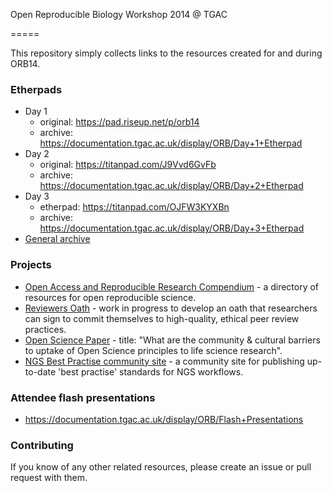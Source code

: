 Open Reproducible Biology Workshop 2014 @ TGAC

=====

This repository simply collects links to the resources created for and during ORB14.

### Etherpads
- Day 1
  - original: https://pad.riseup.net/p/orb14
  - archive: https://documentation.tgac.ac.uk/display/ORB/Day+1+Etherpad
- Day 2
  - original: https://titanpad.com/J9Vvd6GvFb
  - archive: https://documentation.tgac.ac.uk/display/ORB/Day+2+Etherpad
- Day 3
  - etherpad: https://titanpad.com/OJFW3KYXBn
  - archive: https://documentation.tgac.ac.uk/display/ORB/Day+3+Etherpad
- [General archive](https://documentation.tgac.ac.uk/display/ORB/AllBio+Open+Science+and+Reproducibility)


### Projects

- [Open Access and Reproducible Research Compendium](http://camillescott.github.io/oarr-compendium/html/) - a directory of resources for open reproducible science.
- [Reviewers Oath](https://docs.google.com/document/d/1v_ApRnuu5_sWolop6y0nAbLudMX0ge2m_xXCj0dmD9A/edit) - work in progress to develop an oath that researchers can sign to commit themselves to high-quality, ethical peer review practices.
- [Open Science Paper](https://docs.google.com/document/d/1RBYTEWSQZm4Md4LenE1htvTHsqo-j_dCduaqi_Q-pvo/edit) - title: "What are the community & cultural barriers to uptake of Open Science principles to life science research".
- [NGS Best Practise community site](http://blahah.net/orb14_bestpractice/) - a community site for publishing up-to-date 'best practise' standards for NGS workflows.

### Attendee flash presentations

- https://documentation.tgac.ac.uk/display/ORB/Flash+Presentations


### Contributing

If you know of any other related resources, please create an issue or pull request with them.
